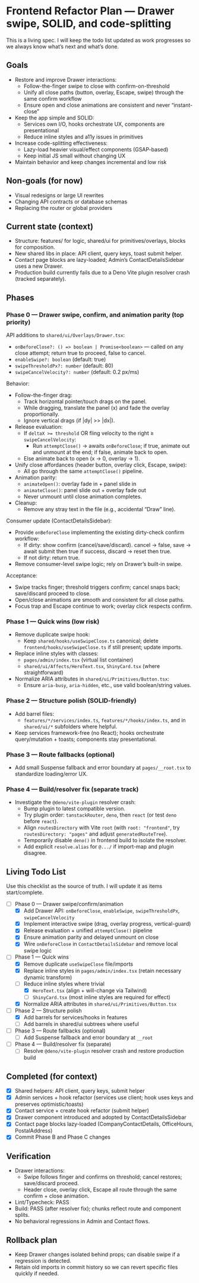 # Frontend Refactor Plan — Drawer swipe, SOLID, and code‑splitting

This is a living spec. I will keep the todo list updated as work progresses so we always know what’s next and what’s done.

## Goals

- Restore and improve Drawer interactions:
  - Follow-the-finger swipe to close with confirm-on-threshold
  - Unify all close paths (button, overlay, Escape, swipe) through the same confirm workflow
  - Ensure open and close animations are consistent and never “instant-close”
- Keep the app simple and SOLID:
  - Services own I/O, hooks orchestrate UX, components are presentational
  - Reduce inline styles and a11y issues in primitives
- Increase code-splitting effectiveness:
  - Lazy-load heavier visual/effect components (GSAP-based)
  - Keep initial JS small without changing UX
- Maintain behavior and keep changes incremental and low risk

## Non-goals (for now)

- Visual redesigns or large UI rewrites
- Changing API contracts or database schemas
- Replacing the router or global providers

## Current state (context)

- Structure: features/ for logic, shared/ui for primitives/overlays, blocks for composition.
- New shared libs in place: API client, query keys, toast submit helper.
- Contact page blocks are lazy-loaded; Admin’s ContactDetailsSidebar uses a new Drawer.
- Production build currently fails due to a Deno Vite plugin resolver crash (tracked separately).

## Phases

### Phase 0 — Drawer swipe, confirm, and animation parity (top priority)

API additions to `shared/ui/Overlays/Drawer.tsx`:

- `onBeforeClose?: () => boolean | Promise<boolean>` — called on any close attempt; return true to proceed, false to cancel.
- `enableSwipe?: boolean` (default: true)
- `swipeThresholdPx?: number` (default: 80)
- `swipeCancelVelocity?: number` (default: 0.2 px/ms)

Behavior:

- Follow-the-finger drag:
  - Track horizontal pointer/touch drags on the panel.
  - While dragging, translate the panel (x) and fade the overlay proportionally.
  - Ignore vertical drags (if |dy| >> |dx|).
- Release evaluation:
  - If `deltaX >= threshold` OR fling velocity to the right ≥ `swipeCancelVelocity`:
    - Run `attemptClose()` → awaits `onBeforeClose`; if true, animate out and unmount at the end; if false, animate back to open.
  - Else animate back to open (x → 0, overlay → 1).
- Unify close affordances (header button, overlay click, Escape, swipe):
  - All go through the same `attemptClose()` pipeline.
- Animation parity:
  - `animateOpen()`: overlay fade in + panel slide in
  - `animateClose()`: panel slide out + overlay fade out
  - Never unmount until close animation completes.
- Cleanup:
  - Remove any stray text in the file (e.g., accidental “Draw” line).

Consumer update (ContactDetailsSidebar):

- Provide `onBeforeClose` implementing the existing dirty-check confirm workflow:
  - If dirty: show confirm (cancel/save/discard). cancel → false, save → await submit then true if success, discard → reset then true.
  - If not dirty: return true.
- Remove consumer-level swipe logic; rely on Drawer’s built-in swipe.

Acceptance:

- Swipe tracks finger; threshold triggers confirm; cancel snaps back; save/discard proceed to close.
- Open/close animations are smooth and consistent for all close paths.
- Focus trap and Escape continue to work; overlay click respects confirm.

### Phase 1 — Quick wins (low risk)

- Remove duplicate swipe hook:
  - Keep `shared/hooks/useSwipeClose.ts` canonical; delete `frontend/hooks/useSwipeClose.ts` if still present; update imports.
- Replace inline styles with classes:
  - `pages/admin/index.tsx` (virtual list container)
  - `shared/ui/Affects/HeroText.tsx`, `ShinyCard.tsx` (where straightforward)
- Normalize ARIA attributes in `shared/ui/Primitives/Button.tsx`:
  - Ensure `aria-busy`, `aria-hidden`, etc., use valid boolean/string values.

### Phase 2 — Structure polish (SOLID-friendly)

- Add barrel files:
  - `features/*/services/index.ts`, `features/*/hooks/index.ts`, and in `shared/ui/*` subfolders where helpful.
- Keep services framework-free (no React); hooks orchestrate query/mutation + toasts; components stay presentational.

### Phase 3 — Route fallbacks (optional)

- Add small Suspense fallback and error boundary at `pages/__root.tsx` to standardize loading/error UX.

### Phase 4 — Build/resolver fix (separate track)

- Investigate the `@deno/vite-plugin` resolver crash:
  - Bump plugin to latest compatible version.
  - Try plugin order: `tanstackRouter`, `deno`, then `react` (or test `deno` before `react`).
  - Align `routesDirectory` with Vite `root` (with `root: "frontend"`, try `routesDirectory: "pages"` and adjust `generatedRouteTree`).
  - Temporarily disable `deno()` in frontend build to isolate the resolver.
  - Add explicit `resolve.alias` for `@.../` if import-map and plugin disagree.

## Living Todo List

Use this checklist as the source of truth. I will update it as items start/complete.

- [ ] Phase 0 — Drawer swipe/confirm/animation
  - [x] Add Drawer API: `onBeforeClose`, `enableSwipe`, `swipeThresholdPx`, `swipeCancelVelocity`
  - [x] Implement interactive swipe (drag, overlay progress, vertical-guard)
  - [x] Release evaluation + unified `attemptClose()` pipeline
  - [x] Ensure animation parity and delayed unmount on close
  - [x] Wire `onBeforeClose` in `ContactDetailsSidebar` and remove local swipe logic
- [ ] Phase 1 — Quick wins
  - [x] Remove duplicate `useSwipeClose` file/imports
  - [x] Replace inline styles in `pages/admin/index.tsx` (retain necessary dynamic transform)
  - [ ] Reduce inline styles where trivial
    - [x] `HeroText.tsx` (align + will-change via Tailwind)
    - [ ] `ShinyCard.tsx` (most inline styles are required for effect)
  - [x] Normalize ARIA attributes in `shared/ui/Primitives/Button.tsx`
- [ ] Phase 2 — Structure polish
  - [x] Add barrels for services/hooks in features
  - [ ] Add barrels in shared/ui subtrees where useful
- [ ] Phase 3 — Route fallbacks (optional)
  - [ ] Add Suspense fallback and error boundary at `__root`
- [ ] Phase 4 — Build/resolver fix (separate)
  - [ ] Resolve `@deno/vite-plugin` resolver crash and restore production build

## Completed (for context)

- [x] Shared helpers: API client, query keys, submit helper
- [x] Admin services + hook refactor (services use client; hook uses keys and preserves optimistic/toasts)
- [x] Contact service + create hook refactor (submit helper)
- [x] Drawer component introduced and adopted by ContactDetailsSidebar
- [x] Contact page blocks lazy-loaded (CompanyContactDetails, OfficeHours, PostalAddress)
- [x] Commit Phase B and Phase C changes

## Verification

- Drawer interactions:
  - Swipe follows finger and confirms on threshold; cancel restores; save/discard proceed.
  - Header close, overlay click, Escape all route through the same confirm + close animation.
- Lint/Typecheck: PASS
- Build: PASS (after resolver fix); chunks reflect route and component splits.
- No behavioral regressions in Admin and Contact flows.

## Rollback plan

- Keep Drawer changes isolated behind props; can disable swipe if a regression is detected.
- Retain old imports in commit history so we can revert specific files quickly if needed.
